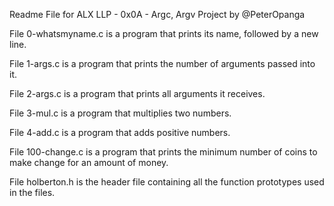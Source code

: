 Readme File for ALX LLP - 0x0A - Argc, Argv Project by @PeterOpanga

File 0-whatsmyname.c is a program that prints its name, followed by a new line.


File 1-args.c is a program that prints the number of arguments passed into it.


File 2-args.c is a program that prints all arguments it receives.


File 3-mul.c is a program that multiplies two numbers.


File 4-add.c is a program that adds positive numbers.


File 100-change.c is a program that prints the minimum number of coins to make change for an amount of money.


File holberton.h is the header file containing all the function prototypes used in the files.
